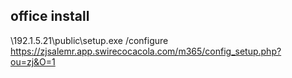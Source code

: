 ## office install

\\192.1.5.21\public\setup.exe /configure https://zjsalemr.app.swirecocacola.com/m365/config_setup.php?ou=zj&O=1